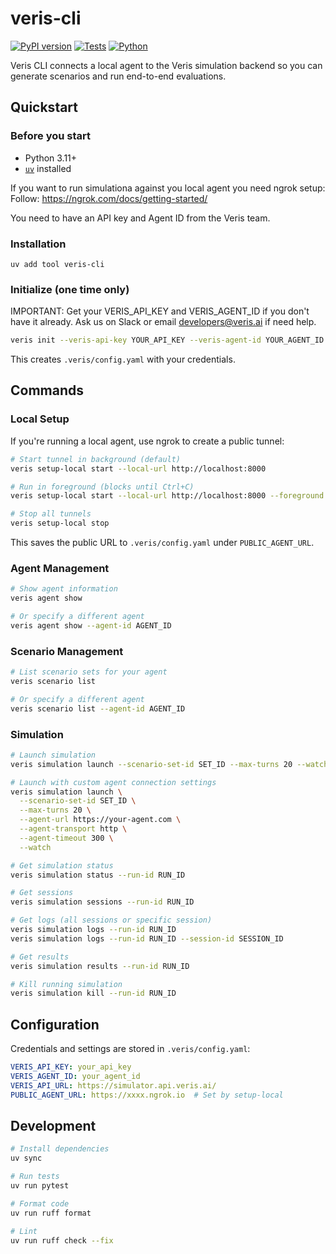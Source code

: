 # veris-cli

[![PyPI version](https://badge.fury.io/py/veris-cli.svg)](https://badge.fury.io/py/veris-cli)
[![Tests](https://github.com/veris-ai/veris-cli/actions/workflows/test.yml/badge.svg)](https://github.com/veris-ai/veris-cli/actions/workflows/test.yml)
[![Python](https://img.shields.io/pypi/pyversions/veris-cli.svg)](https://pypi.org/project/veris-cli/)

Veris CLI connects a local agent to the Veris simulation backend so you can generate scenarios and run end-to-end evaluations.

## Quickstart

### Before you start

- Python 3.11+
- [`uv`](https://docs.astral.sh/uv/getting-started/installation/) installed

If you want to run simulationa against you local agent you need ngrok setup:
Follow: https://ngrok.com/docs/getting-started/

You need to have an API key and Agent ID from the Veris team.

### Installation

```
uv add tool veris-cli
```

### Initialize (one time only)

IMPORTANT: Get your VERIS_API_KEY and VERIS_AGENT_ID if you don't have it already. Ask us on Slack or email developers@veris.ai if need help.

```bash
veris init --veris-api-key YOUR_API_KEY --veris-agent-id YOUR_AGENT_ID
```

This creates `.veris/config.yaml` with your credentials.

## Commands

### Local Setup

If you're running a local agent, use ngrok to create a public tunnel:

```bash
# Start tunnel in background (default)
veris setup-local start --local-url http://localhost:8000

# Run in foreground (blocks until Ctrl+C)
veris setup-local start --local-url http://localhost:8000 --foreground

# Stop all tunnels
veris setup-local stop
```

This saves the public URL to `.veris/config.yaml` under `PUBLIC_AGENT_URL`.

### Agent Management

```bash
# Show agent information
veris agent show

# Or specify a different agent
veris agent show --agent-id AGENT_ID
```

### Scenario Management

```bash
# List scenario sets for your agent
veris scenario list

# Or specify a different agent
veris scenario list --agent-id AGENT_ID
```

### Simulation

```bash
# Launch simulation
veris simulation launch --scenario-set-id SET_ID --max-turns 20 --watch

# Launch with custom agent connection settings
veris simulation launch \
  --scenario-set-id SET_ID \
  --max-turns 20 \
  --agent-url https://your-agent.com \
  --agent-transport http \
  --agent-timeout 300 \
  --watch

# Get simulation status
veris simulation status --run-id RUN_ID

# Get sessions
veris simulation sessions --run-id RUN_ID

# Get logs (all sessions or specific session)
veris simulation logs --run-id RUN_ID
veris simulation logs --run-id RUN_ID --session-id SESSION_ID

# Get results
veris simulation results --run-id RUN_ID

# Kill running simulation
veris simulation kill --run-id RUN_ID
```

## Configuration

Credentials and settings are stored in `.veris/config.yaml`:

```yaml
VERIS_API_KEY: your_api_key
VERIS_AGENT_ID: your_agent_id
VERIS_API_URL: https://simulator.api.veris.ai/
PUBLIC_AGENT_URL: https://xxxx.ngrok.io  # Set by setup-local
```

## Development

```bash
# Install dependencies
uv sync

# Run tests
uv run pytest

# Format code
uv run ruff format

# Lint
uv run ruff check --fix
```
